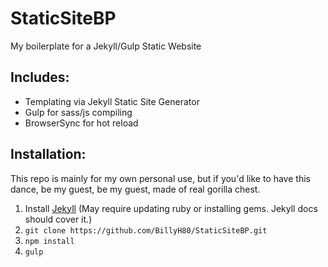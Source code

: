 # StaticSiteBP
My boilerplate for a Jekyll/Gulp Static Website

## Includes:
- Templating via Jekyll Static Site Generator
- Gulp for sass/js compiling
- BrowserSync for hot reload

## Installation:
This repo is mainly for my own personal use, but if you'd like to have this dance, be my guest, be my guest, made of real gorilla chest.

1. Install [Jekyll](https://jekyllrb.com) (May require updating ruby or installing gems. Jekyll docs should cover it.)
2. `git clone https://github.com/BillyH80/StaticSiteBP.git`
3. `npm install`
4. `gulp`
